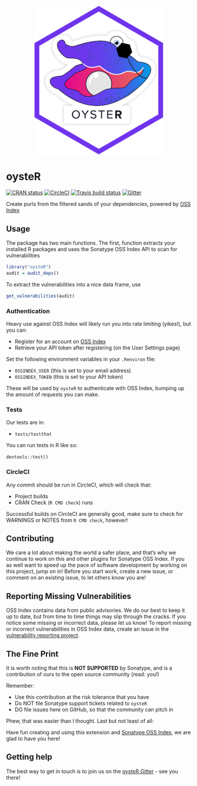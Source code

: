 <p align="center">
    <img src="https://github.com/sonatype-nexus-community/oysteR/blob/master/docs/images/OysteR_LabeledInHex.png" width="350"/>
</p>

oysteR
================

<!-- README.md is generated from README.Rmd. Please edit that file -->

[![CRAN
status](https://www.r-pkg.org/badges/version/oysteR)](https://CRAN.R-project.org/package=oysteR)
[![CircleCI](https://circleci.com/gh/sonatype-nexus-community/oysteR.svg?style=shield)](https://circleci.com/gh/sonatype-nexus-community/oysteR)
[![Travis build
status](https://travis-ci.org/sonatype-nexus-community/oysteR.svg?branch=master)](https://travis-ci.org/sonatype-nexus-community/oysteR)
[![Gitter](https://badges.gitter.im/sonatype-nexus-community/oysteR.svg)](https://gitter.im/sonatype-nexus-community/oysteR?utm_source=badge&utm_medium=badge&utm_campaign=pr-badge)

Create purls from the filtered sands of your dependencies, powered by
[OSS Index](https://ossindex.sonatype.org/)

## Usage

The package has two main functions. The first, function extracts your
installed R packages and uses the Sonatype OSS Index API to scan for
vulnerabilities

``` r
library("oysteR")
audit = audit_deps()
```

To extract the vulnerabilities into a nice data frame, use

``` r
get_vulnerabilities(audit)
```

### Authentication

Heavy use against OSS Index will likely run you into rate limiting
(yikes\!), but you can:

  - Register for an account on [OSS
    Index](https://ossindex.sonatype.org/)
  - Retrieve your API token after registering (on the User Settings
    page)

Set the following environment variables in your `.Renviron` file:

  - `OSSINDEX_USER` (this is set to your email address)
  - `OSSINDEX_TOKEN` (this is set to your API token)

These will be used by `oysteR` to authenticate with OSS Index, bumping
up the amount of requests you can make.

### Tests

Our tests are in:

  - `tests/testthat`

You can run tests in R like so:

`devtools::test()`

### CircleCI

Any commit should be run in CircleCI, which will check that:

  - Project builds
  - CRAN Check (`R CMD check`) runs

Successful builds on CircleCI are generally good, make sure to check for
WARNINGS or NOTES from `R CMD check`, however\!

## Contributing

We care a lot about making the world a safer place, and that’s why we
continue to work on this and other plugins for Sonatype OSS Index. If
you as well want to speed up the pace of software development by working
on this project, jump on in\! Before you start work, create a new issue,
or comment on an existing issue, to let others know you are\!

## Reporting Missing Vulnerabilities

OSS Index contains data from public advisories. We do our best to keep
it up to date, but from time to time things may slip through the cracks.
If you notice some missing or incorrect data, please let us know\! To
report missing or incorrect vulnerabilities in OSS Index data, create an
issue in the [vulnerability reporting
project](https://github.com/OSSIndex/vulns).

## The Fine Print

It is worth noting that this is **NOT SUPPORTED** by Sonatype, and is a
contribution of ours to the open source community (read: you\!)

Remember:

  - Use this contribution at the risk tolerance that you have
  - Do NOT file Sonatype support tickets related to `oysteR`
  - DO file issues here on GitHub, so that the community can pitch in

Phew, that was easier than I thought. Last but not least of all:

Have fun creating and using this extension and [Sonatype OSS
Index](https://ossindex.sonatype.org/), we are glad to have you here\!

## Getting help

The best way to get in touch is to join us on the [oysteR
Gitter](https://gitter.im/sonatype-nexus-community/oysteR) - see you
there\!
